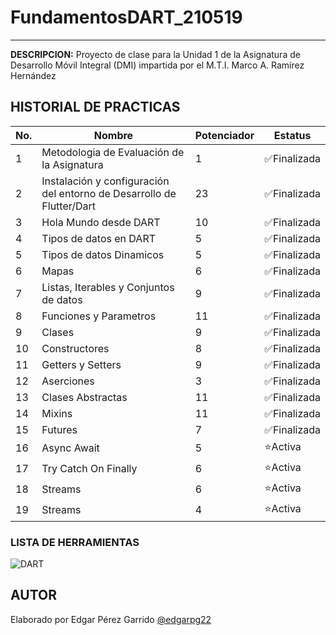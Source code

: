 # FundamentosDART_210519
----

**DESCRIPCION:**
Proyecto de clase para la Unidad 1 de la Asignatura de Desarrollo Móvil Integral (DMI) impartida por el M.T.I. Marco A. Ramírez Hernández

## HISTORIAL DE PRACTICAS

|No.|Nombre |Potenciador |Estatus |
|-- |-- |-- |-- |
|1 |Metodologia de Evaluación de la Asignatura |1 |✅Finalizada |
|2 |Instalación y configuración del entorno de Desarrollo de Flutter/Dart |23 |✅Finalizada |
|3 |Hola Mundo desde DART |10 |✅Finalizada |
|4 |Tipos de datos en DART |5 |✅Finalizada |
|5 |Tipos de datos Dinamicos |5 |✅Finalizada |
|6 |Mapas |6 |✅Finalizada |
|7 |Listas, Iterables y Conjuntos de datos |9 |✅Finalizada |
|8 |Funciones y Parametros |11 |✅Finalizada |
|9 |Clases |9 |✅Finalizada |
|10 |Constructores |8 |✅Finalizada |
|11 |Getters y Setters |9 |✅Finalizada |
|12 |Aserciones |3 |✅Finalizada |
|13 |Clases Abstractas |11 |✅Finalizada | 
|14 |Mixins |11 |✅Finalizada | 
|15 |Futures |7 |✅Finalizada |
|16 |Async Await |5 |⭐Activa |
|17 |Try Catch On Finally |6 |⭐Activa |
|18 |Streams |6 |⭐Activa |
|19 |Streams |4 |⭐Activa |

### LISTA DE HERRAMIENTAS
![DART](https://img.shields.io/badge/Dart-0175C2?style=for-the-badge&logo=dart&logoColor=white)
## AUTOR
Elaborado por Edgar Pérez Garrido [@edgarpg22](https://github.com/edgarpg22)